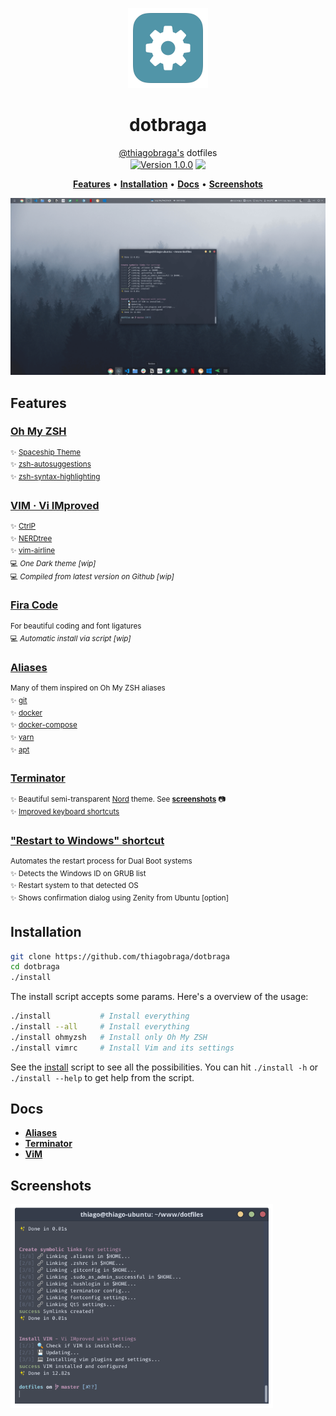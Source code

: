 <p align="center">
  <img src="./src/images/icons/config-icon.png" width="128" />
</p>

<h1 align="center">dotbraga</h1>

<p align="center">
  <a href="https://github.com/thiagobraga">@thiagobraga's</a> dotfiles<br>
  <a href="https://raw.githubusercontent.com/thiagobraga/todoist-userstyles/master/theme.user.css"><img src="https://img.shields.io/badge/version-1.0.0-929faf.svg" align="center" alt="Version 1.0.0"></a>
  <a href="https://www.paypal.com/cgi-bin/webscr?cmd=_donations&business=thibraga06%40gmail.com&item_name=Contribute+to+development+of+open+source+projects&currency_code=USD&source=url" target="_blank" rel="nofollow noopener"><img src="https://img.shields.io/badge/donate-PayPal-526272.svg" align="center"></a>
</p>

<p align="center">
  <b><a href="#features">Features</a></b> • 
  <b><a href="#installation">Installation</a></b> • 
  <b><a href="#docs">Docs</a></b> • 
  <b><a href="#screenshots">Screenshots</a></b>
</p>

<p align="center">
  <img src="./src/images/screenshots/dotbraga_ubuntu_2020-04-06_00.18.png" width="600" />
</p>

## Features

### [Oh My ZSH](https://ohmyz.sh)  
<sup>✨ [Spaceship Theme](https://denysdovhan.com/spaceship-prompt)</sup>  
<sup>✨ [zsh-autosuggestions](https://github.com/zsh-users/zsh-autosuggestions)</sup>  
<sup>✨ [zsh-syntax-highlighting](https://github.com/zsh-users/zsh-syntax-highlighting)</sup>

### [VIM · Vi IMproved](https://www.vim.org)  
<sup>✨ [CtrlP](https://kien.github.io/ctrlp.vim)</sup>  
<sup>✨ [NERDtree](https://github.com/preservim/nerdtree)</sup>  
<sup>✨ [vim-airline](https://github.com/vim-airline/vim-airline)</sup>  
<sup>💻 _One Dark theme [wip]_</sup>  
<sup>💻 _Compiled from latest version on Github [wip]_</sup>  

### [Fira Code]()   
<sup>For beautiful coding and font ligatures</sup>  
<sup>💻 _Automatic install via script [wip]_</sup>

### [Aliases](./docs/aliases.md)  
<sup>Many of them inspired on Oh My ZSH aliases</sup>  
<sup>✨ [git](./docs/aliases.md#git)</sup>  
<sup>✨ [docker](./docs/aliases.md#docker)</sup>  
<sup>✨ [docker-compose](./docs/aliases.md#docker-compose)</sup>  
<sup>✨ [yarn](./docs/aliases.md#yarn)</sup>  
<sup>✨ [apt](./docs/aliases.md#apt)</sup>  

### [Terminator](./docs/terminator.md)  
<sup>✨ Beautiful semi-transparent [Nord](https://www.nordtheme.com) theme. See [**screenshots**](#screenshots) 📷</sup>  
<sup>✨ [Improved keyboard shortcuts](./docs/terminator.md#color-palette)</sup>

### ["Restart to Windows" shortcut](./src/dual-boot/windows.sh)
<sup>Automates the restart process for Dual Boot systems</sup>  
<sup>✨ Detects the Windows ID on GRUB list</sup>  
<sup>✨ Restart system to that detected OS</sup>  
<sup>✨ Shows confirmation dialog using Zenity from Ubuntu [option]</sup>

## Installation

``` sh
git clone https://github.com/thiagobraga/dotbraga
cd dotbraga
./install
```

The install script accepts some params. Here's a overview of the usage:

``` sh
./install           # Install everything
./install --all     # Install everything
./install ohmyzsh   # Install only Oh My ZSH
./install vimrc     # Install Vim and its settings
```

See the [install](./install) script to see all the possibilities. You can hit `./install -h` or `./install --help` to get help from the script.

## Docs

- [**Aliases**](./docs/aliases.md)
- [**Terminator**](./docs/terminator.md)
- [**ViM**](./docs/vim.md)

## Screenshots

<img src="./src/images/screenshots/dotbraga_terminator_2020-04-06_00.21.png" width="420" />
